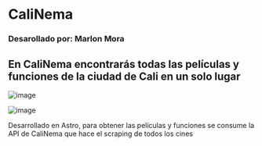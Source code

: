CaliNema 
========

### Desarollado por: Marlon Mora

## En CaliNema encontrarás todas las películas y funciones de la ciudad de Cali en un solo lugar

![image](https://github.com/user-attachments/assets/e7f340af-fe48-49f4-a12a-9bc011980a96)

![image](https://github.com/user-attachments/assets/21292153-d67a-44a4-b21d-0ce9513cf5a4)


Desarrollado en Astro, para obtener las películas y funciones se consume la API de CaliNema que hace el scraping de todos los cines
